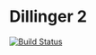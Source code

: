 # Dillinger 2

[![Build Status](https://travis-ci.org/joemccann/dillinger.svg?branch=master)](https://travis-ci.org/joemccann/dillinger)